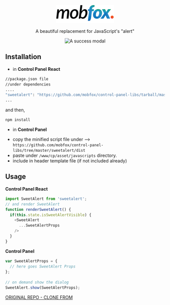 <p align="center">
  <a href="https://www.mobfox.com/">
    <img alt="SweetAlert For Mobfox" src="https://github.com/mobfox/control-panel-libs/blob/master/sweetalert/assets/Logo.png?raw=true">
  </a>
</p>

<p align="center">
  A beautiful replacement for JavaScript's "alert"
</p>

<p align="center">
  <img alt="A success modal" src="https://raw.githubusercontent.com/t4t5/sweetalert/e3c2085473a0eb5a6b022e43eb22e746380bb955/assets/swal.gif">
</p>


## Installation

* in **Control Panel React**

```bash
//package.json file
//under dependencies
....
"sweetalert": "https://github.com/mobfox/control-panel-libs/tarball/master"
...
```
and then,

```bash
npm install
```

* in **Control Panel**

- copy the minified script file under --> `https://github.com/mobfox/control-panel-libs/tree/master/sweetalert/dist`
- paste under `/www/cp/asset/javascripts` directory. 
- include in header template file (if not included already)

## Usage

**Control Panel React**

```javascript
import SweetAlert from 'sweetalert';
// and render SweetAlert
function renderSweetAlert() {
  if(this.state.isSweetAlertVisible) {
    <SweetAlert 
      ...SweetAlertProps
    />
  }
}
```

**Control Panel**
```javascript
var SweetAlertProps = {
  // here goes SweetAlert Props
};

// on demand show the dialog
SweetAlert.show(SweetAlertProps);
```

<a href="https://github.com/t4t5/sweetalert">ORIGINAL REPO - CLONE FROM</a>

